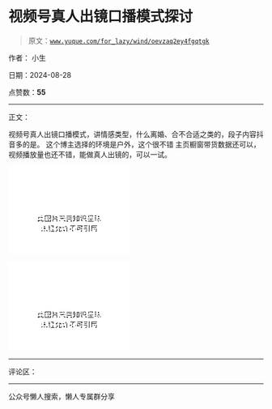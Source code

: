# 视频号真人出镜口播模式探讨

> 原文：[`www.yuque.com/for_lazy/wind/oevzaq2ey4fgqtgk`](https://www.yuque.com/for_lazy/wind/oevzaq2ey4fgqtgk)

作者： 小生

日期：2024-08-28

点赞数：**55**

* * *

正文：

视频号真人出镜口播模式，讲情感类型，什么离婚、合不合适之类的，段子内容抖音多的是。 这个博主选择的环境是户外，这个很不错
主页橱窗带货数据还可以，视频播放量也还不错，能做真人出镜的，可以一试。

![](img/0809e3e294acf669ed8629c9cf42303a.png "None")

![](img/9f6c997d25a4f1233340854c1dbd2ecb.png "None")

* * *

评论区：

* * *

公众号懒人搜索，懒人专属群分享